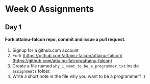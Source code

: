 # Week 0 Assignments

## Day 1
#### Fork attainu-falcon repo, commit and issue a pull request.
1. Signup for a github.com account
2. Fork [https://github.com/attainu-falcon/attainu-falcon](https://github.com/attainu-falcon/attainu-falcon)
3. Create a file named `why_i_want_to_be_a_programmer.txt` inside `assignments` folder.
4. Write a short note in the file why you want to be a programmer? :)
